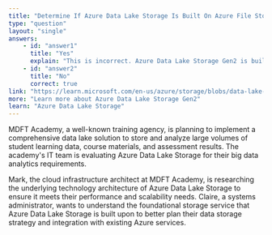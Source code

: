 ```yaml
---
title: "Determine If Azure Data Lake Storage Is Built On Azure File Storage"
type: "question"
layout: "single"
answers:
    - id: "answer1"
      title: "Yes"
      explain: "This is incorrect. Azure Data Lake Storage Gen2 is built on top of Azure Blob Storage, not Azure File Storage, combining the capabilities of Azure Data Lake Storage Gen1 with Azure Blob Storage features."
    - id: "answer2"
      title: "No"
      correct: true
link: "https://learn.microsoft.com/en-us/azure/storage/blobs/data-lake-storage-introduction"
more: "Learn more about Azure Data Lake Storage Gen2"
learn: "Azure Data Lake Storage"
---
```


MDFT Academy, a well-known training agency, is planning to implement a comprehensive data lake solution to store and analyze large volumes of student learning data, course materials, and assessment results. The academy's IT team is evaluating Azure Data Lake Storage for their big data analytics requirements.

Mark, the cloud infrastructure architect at MDFT Academy, is researching the underlying technology architecture of Azure Data Lake Storage to ensure it meets their performance and scalability needs. Claire, a systems administrator, wants to understand the foundational storage service that Azure Data Lake Storage is built upon to better plan their data storage strategy and integration with existing Azure services.